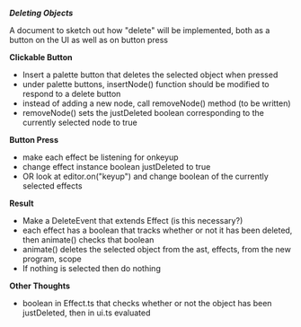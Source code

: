 ***Deleting Objects***

A document to sketch out how "delete" will be implemented, both as a button on the UI as well as on button press

**Clickable Button**
- Insert a palette button that deletes the selected object when pressed
- under palette buttons, insertNode() function should be modified to respond to a delete button
- instead of adding a new node, call removeNode() method (to be written)
- removeNode() sets the justDeleted boolean corresponding to the currently selected node to true

**Button Press**
- make each effect be listening for onkeyup 
- change effect instance boolean justDeleted to true
- OR look at editor.on("keyup") and change boolean of the currently selected effects

**Result**
- Make a DeleteEvent that extends Effect (is this necessary?)
- each effect has a boolean that tracks whether or not it has been deleted, then animate() checks that boolean 
- animate() deletes the selected object from the ast, effects, from the new program, scope
- If nothing is selected then do nothing

**Other Thoughts**
- boolean in Effect.ts that checks whether or not the object has been justDeleted, then in ui.ts evaluated



